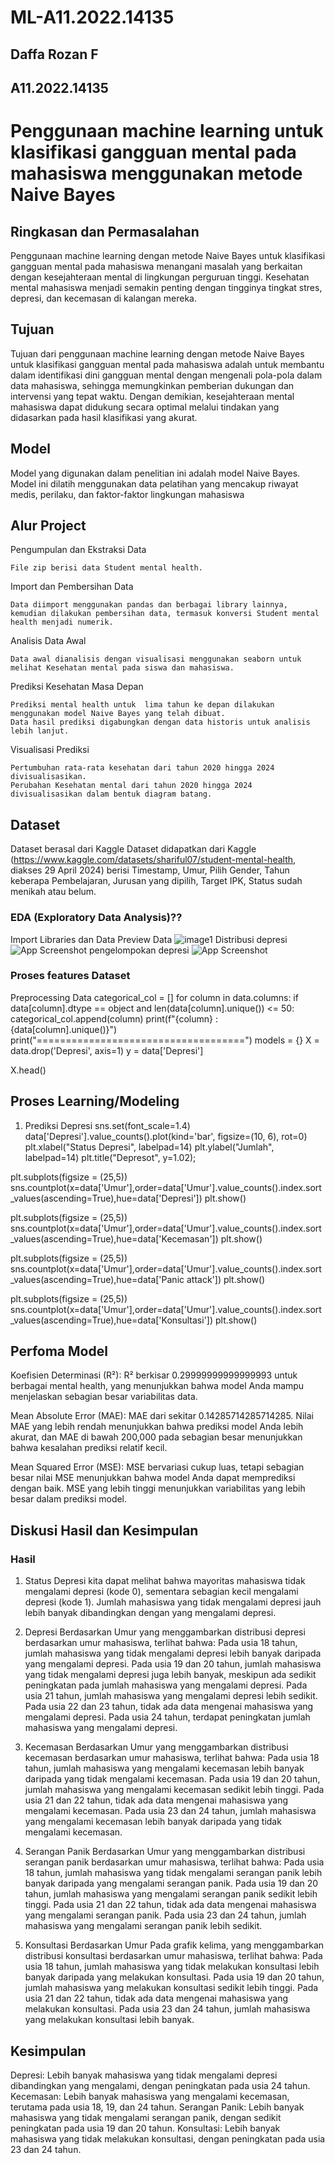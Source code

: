 # ML-A11.2022.14135
## Daffa Rozan F
## A11.2022.14135

# Penggunaan machine learning untuk klasifikasi gangguan mental pada mahasiswa menggunakan metode Naive Bayes

## Ringkasan dan Permasalahan

Penggunaan machine learning dengan metode Naive Bayes untuk klasifikasi gangguan mental pada mahasiswa menangani masalah yang berkaitan dengan kesejahteraan mental di lingkungan perguruan tinggi. Kesehatan mental mahasiswa menjadi semakin penting dengan tingginya tingkat stres, depresi, dan kecemasan di kalangan mereka.

## Tujuan

Tujuan dari penggunaan machine learning dengan metode Naive Bayes untuk klasifikasi gangguan mental pada mahasiswa adalah untuk membantu dalam identifikasi dini gangguan mental dengan mengenali pola-pola dalam data mahasiswa, sehingga memungkinkan pemberian dukungan dan intervensi yang tepat waktu. Dengan demikian, kesejahteraan mental mahasiswa dapat didukung secara optimal melalui tindakan yang didasarkan pada hasil klasifikasi yang akurat.

## Model

Model yang digunakan dalam penelitian ini adalah model Naive Bayes. Model ini dilatih menggunakan data pelatihan yang mencakup riwayat medis, perilaku, dan faktor-faktor lingkungan mahasiswa
## Alur Project

Pengumpulan dan Ekstraksi Data

    File zip berisi data Student mental health.

Import dan Pembersihan Data

    Data diimport menggunakan pandas dan berbagai library lainnya, kemudian dilakukan pembersihan data, termasuk konversi Student mental health menjadi numerik.

Analisis Data Awal

    Data awal dianalisis dengan visualisasi menggunakan seaborn untuk melihat Kesehatan mental pada siswa dan mahasiswa.

Prediksi Kesehatan Masa Depan

    Prediksi mental health untuk  lima tahun ke depan dilakukan menggunakan model Naive Bayes yang telah dibuat.
    Data hasil prediksi digabungkan dengan data historis untuk analisis lebih lanjut.

Visualisasi Prediksi

    Pertumbuhan rata-rata kesehatan dari tahun 2020 hingga 2024 divisualisasikan.
    Perubahan Kesehatan mental dari tahun 2020 hingga 2024 divisualisasikan dalam bentuk diagram batang.
## Dataset

Dataset berasal dari Kaggle
Dataset didapatkan dari Kaggle (https://www.kaggle.com/datasets/shariful07/student-mental-health, diakses 29 April 2024) berisi Timestamp, Umur, Pilih Gender, Tahun keberapa Pembelajaran, Jurusan yang dipilih, Target IPK, Status sudah menikah atau belum.



### EDA (Exploratory Data Analysis)??

Import Libraries dan Data
Preview Data
![image1](https://github.com/user-attachments/assets/660d39dd-2708-46f3-92ee-ca29a4c16942)
Distribusi depresi
![App Screenshot](./image/image2)
pengelompokan depresi
![App Screenshot](./image/image3)


### Proses features Dataset
Preprocessing Data
categorical_col = []
for column in data.columns:
    if data[column].dtype == object and len(data[column].unique()) <= 50:
        categorical_col.append(column)
        print(f"{column} : {data[column].unique()}")
        print("====================================") 
models = {}
X = data.drop('Depresi', axis=1)
y = data['Depresi']

X.head()

## Proses Learning/Modeling

1. Prediksi Depresi
sns.set(font_scale=1.4)
data['Depresi'].value_counts().plot(kind='bar', figsize=(10, 6), rot=0)
plt.xlabel("Status Depresi", labelpad=14)
plt.ylabel("Jumlah", labelpad=14)
plt.title("Depresot", y=1.02);

plt.subplots(figsize = (25,5))
sns.countplot(x=data['Umur'],order=data['Umur'].value_counts().index.sort_values(ascending=True),hue=data['Depresi'])
plt.show()

plt.subplots(figsize = (25,5))
sns.countplot(x=data['Umur'],order=data['Umur'].value_counts().index.sort_values(ascending=True),hue=data['Kecemasan'])
plt.show()

plt.subplots(figsize = (25,5))
sns.countplot(x=data['Umur'],order=data['Umur'].value_counts().index.sort_values(ascending=True),hue=data['Panic attack'])
plt.show()

plt.subplots(figsize = (25,5))
sns.countplot(x=data['Umur'],order=data['Umur'].value_counts().index.sort_values(ascending=True),hue=data['Konsultasi'])
plt.show()



## Perfoma Model

Koefisien Determinasi (R²):
    R² berkisar 0.29999999999999993 untuk berbagai mental health, yang menunjukkan bahwa model Anda mampu menjelaskan sebagian besar variabilitas data.

Mean Absolute Error (MAE):
    MAE dari sekitar 0.14285714285714285. Nilai MAE yang lebih rendah menunjukkan bahwa prediksi model Anda lebih akurat, dan MAE di bawah 200,000 pada sebagian besar menunjukkan bahwa kesalahan prediksi relatif kecil.

Mean Squared Error (MSE):
    MSE bervariasi cukup luas, tetapi sebagian besar nilai MSE menunjukkan bahwa model Anda dapat memprediksi dengan baik. MSE yang lebih tinggi menunjukkan variabilitas yang lebih besar dalam prediksi model.

## Diskusi Hasil dan Kesimpulan

### Hasil
1. Status Depresi
kita dapat melihat bahwa mayoritas mahasiswa tidak mengalami depresi (kode 0), sementara sebagian kecil mengalami depresi (kode 1). Jumlah mahasiswa yang tidak mengalami depresi jauh lebih banyak dibandingkan dengan yang mengalami depresi.

2. Depresi Berdasarkan Umur
yang menggambarkan distribusi depresi berdasarkan umur mahasiswa, terlihat bahwa:
Pada usia 18 tahun, jumlah mahasiswa yang tidak mengalami depresi lebih banyak daripada yang mengalami depresi.
Pada usia 19 dan 20 tahun, jumlah mahasiswa yang tidak mengalami depresi juga lebih banyak, meskipun ada sedikit peningkatan pada jumlah mahasiswa yang mengalami depresi.
Pada usia 21 tahun, jumlah mahasiswa yang mengalami depresi lebih sedikit.
Pada usia 22 dan 23 tahun, tidak ada data mengenai mahasiswa yang mengalami depresi.
Pada usia 24 tahun, terdapat peningkatan jumlah mahasiswa yang mengalami depresi.

3. Kecemasan Berdasarkan Umur
yang menggambarkan distribusi kecemasan berdasarkan umur mahasiswa, terlihat bahwa:
Pada usia 18 tahun, jumlah mahasiswa yang mengalami kecemasan lebih banyak daripada yang tidak mengalami kecemasan.
Pada usia 19 dan 20 tahun, jumlah mahasiswa yang mengalami kecemasan sedikit lebih tinggi.
Pada usia 21 dan 22 tahun, tidak ada data mengenai mahasiswa yang mengalami kecemasan.
Pada usia 23 dan 24 tahun, jumlah mahasiswa yang mengalami kecemasan lebih banyak daripada yang tidak mengalami kecemasan.

4. Serangan Panik Berdasarkan Umur
yang menggambarkan distribusi serangan panik berdasarkan umur mahasiswa, terlihat bahwa:
Pada usia 18 tahun, jumlah mahasiswa yang tidak mengalami serangan panik lebih banyak daripada yang mengalami serangan panik.
Pada usia 19 dan 20 tahun, jumlah mahasiswa yang mengalami serangan panik sedikit lebih tinggi.
Pada usia 21 dan 22 tahun, tidak ada data mengenai mahasiswa yang mengalami serangan panik.
Pada usia 23 dan 24 tahun, jumlah mahasiswa yang mengalami serangan panik lebih sedikit.

5. Konsultasi Berdasarkan Umur
Pada grafik kelima, yang menggambarkan distribusi konsultasi berdasarkan umur mahasiswa, terlihat bahwa:
Pada usia 18 tahun, jumlah mahasiswa yang tidak melakukan konsultasi lebih banyak daripada yang melakukan konsultasi.
Pada usia 19 dan 20 tahun, jumlah mahasiswa yang melakukan konsultasi sedikit lebih tinggi.
Pada usia 21 dan 22 tahun, tidak ada data mengenai mahasiswa yang melakukan konsultasi.
Pada usia 23 dan 24 tahun, jumlah mahasiswa yang melakukan konsultasi lebih banyak.

## Kesimpulan
Depresi: Lebih banyak mahasiswa yang tidak mengalami depresi dibandingkan yang mengalami, dengan peningkatan pada usia 24 tahun.
Kecemasan: Lebih banyak mahasiswa yang mengalami kecemasan, terutama pada usia 18, 19, dan 24 tahun.
Serangan Panik: Lebih banyak mahasiswa yang tidak mengalami serangan panik, dengan sedikit peningkatan pada usia 19 dan 20 tahun.
Konsultasi: Lebih banyak mahasiswa yang tidak melakukan konsultasi, dengan peningkatan pada usia 23 dan 24 tahun.

